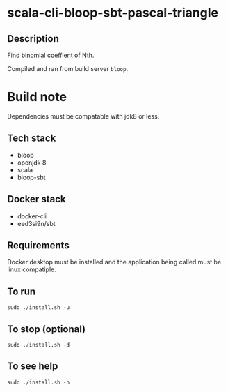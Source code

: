 # scala-cli-bloop-sbt-pascal-triangle

## Description
Find binomial coeffient of Nth.

Compiled and ran from build server `bloop`.

# Build note
Dependencies must be compatable with jdk8 or less.

## Tech stack
- bloop
- openjdk 8
- scala
- bloop-sbt

## Docker stack
- docker-cli
- eed3si9n/sbt

## Requirements
Docker desktop must be installed and the application
being called must be linux compatiple.

## To run
`sudo ./install.sh -u`

## To stop (optional)
`sudo ./install.sh -d`

## To see help
`sudo ./install.sh -h`
